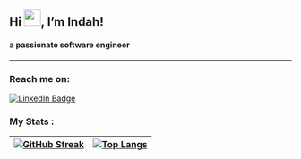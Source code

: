 ## Hi <img src="https://raw.githubusercontent.com/iampavangandhi/iampavangandhi/master/gifs/Hi.gif" width="30px">, I’m Indah! 
<h4 align="left"> a passionate software engineer </h3>

---

### Reach me on:
<a href="https://www.linkedin.com/in/indahreforsiana">
  <img src="https://img.shields.io/badge/LinkedIn-blue?style=for-the-badge&logo=linkedin&logoColor=white" alt="LinkedIn Badge"/>
</a>



### My Stats :
 

| [![GitHub Streak](http://github-readme-streak-stats.herokuapp.com?user=indahreforsiana&theme=radical)](https://git.io/streak-stats) | [![Top Langs](https://github-readme-stats.vercel.app/api/top-langs/?username=indahreforsiana&layout=compact&theme=vision-friendly-dark)](https://github.com/anuraghazra/github-readme-stats) |
| ------------- | ------------- |

